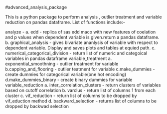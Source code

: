 #advanced_analysis_package

This is a python package to perform analysis , outlier treatment and variable reduction on pandas dataframe. List of functions include:-

analyze - a. edd - replica of sas edd maco with new features of coelation and p values when dependent variable is given.return a pandas dataframe. b. graphical_analysis - gives bivariate ananlysis of variable with respect to dependent variable. Display and saves plots and tables at equied path. c. numerical_categorical_division - return list of numeric and categoical variables in pandas dataframe
variable_treatment a. exponential_smoothning - outlier treatment for variable b.capping_and_flooring - outlier teatment for variable c.make_dummies - create dummies for categorical variable(one hot encoding) d.make_dummies_binary - create binary dummies for variable
variable_reduction a. inter_correlation_clusters - return clusters of variables based on cutoff correlation b. varclus - return list of columns 1 from each cluster c. vif_reduction - return list of columns to be dropped by vif_eduction method d. backward_selection - returns list of columns to be dropped by backwad selection